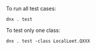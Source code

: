 To run all test cases:

```
dnx . test
```

To test only one class:

```
dnx . test -class LocalLeet.QXXX
```
